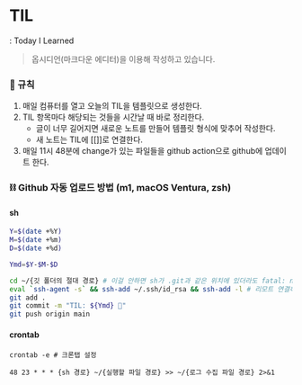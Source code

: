 # TIL
: Today I Learned
>옵시디언(마크다운 에디터)을 이용해 작성하고 있습니다.
### 📍 규칙
1. 매일 컴퓨터를 열고 오늘의 TIL을 템플릿으로 생성한다.
2. TIL 항목마다 해당되는 것들을 시간날 때 바로 정리한다.
	- 글이 너무 길어지면 새로운 노트를 만들어 템플릿 형식에 맞추어 작성한다.
	- 새 노트는 TIL에 [[]]로 연결한다.
3. 매일 11시 48분에 change가 있는 파일들을  github action으로 github에 업데이트 한다.
### ⛓ Github 자동 업로드 방법 (m1, macOS Ventura, zsh)
#### sh

```sh
Y=$(date +%Y)
M=$(date +%m)
D=$(date +%d)

Ymd=$Y-$M-$D

cd ~/{깃 폴더의 절대 경로} # 이걸 안하면 sh가 .git과 같은 위치에 있더라도 fatal: not a git repository (or any of the parent directories): .git 오류가 뜬다.
eval `ssh-agent -s` && ssh-add ~/.ssh/id_rsa && ssh-add -l # 리모트 연결하고 처음 한 번만 실행 해주면 된다.
git add .
git commit -m "TIL: ${Ymd} 🌱"
git push origin main
```
#### crontab 

```cron
crontab -e # 크론탭 설정

48 23 * * * {sh 경로} ~/{실행할 파일 경로} >> ~/{로그 수집 파일 경로} 2>&1
```

